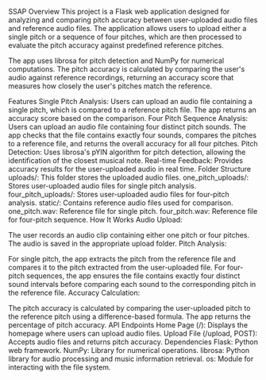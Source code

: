 SSAP
Overview
This project is a Flask web application designed for analyzing and comparing pitch accuracy between user-uploaded audio files and reference audio files. The application allows users to upload either a single pitch or a sequence of four pitches, which are then processed to evaluate the pitch accuracy against predefined reference pitches.

The app uses librosa for pitch detection and NumPy for numerical computations. The pitch accuracy is calculated by comparing the user's audio against reference recordings, returning an accuracy score that measures how closely the user's pitches match the reference.

Features
Single Pitch Analysis: Users can upload an audio file containing a single pitch, which is compared to a reference pitch file. The app returns an accuracy score based on the comparison.
Four Pitch Sequence Analysis: Users can upload an audio file containing four distinct pitch sounds. The app checks that the file contains exactly four sounds, compares the pitches to a reference file, and returns the overall accuracy for all four pitches.
Pitch Detection: Uses librosa's pYIN algorithm for pitch detection, allowing the identification of the closest musical note.
Real-time Feedback: Provides accuracy results for the user-uploaded audio in real time.
Folder Structure
uploads/: This folder stores the uploaded audio files.
one_pitch_uploads/: Stores user-uploaded audio files for single pitch analysis.
four_pitch_uploads/: Stores user-uploaded audio files for four-pitch analysis.
static/: Contains reference audio files used for comparison.
one_pitch.wav: Reference file for single pitch.
four_pitch.wav: Reference file for four-pitch sequence.
How It Works
Audio Upload:

The user records an audio clip containing either one pitch or four pitches.
The audio is saved in the appropriate upload folder.
Pitch Analysis:

For single pitch, the app extracts the pitch from the reference file and compares it to the pitch extracted from the user-uploaded file.
For four-pitch sequences, the app ensures the file contains exactly four distinct sound intervals before comparing each sound to the corresponding pitch in the reference file.
Accuracy Calculation:

The pitch accuracy is calculated by comparing the user-uploaded pitch to the reference pitch using a difference-based formula.
The app returns the percentage of pitch accuracy.
API Endpoints
Home Page (/): Displays the homepage where users can upload audio files.
Upload File (/upload, POST): Accepts audio files and returns pitch accuracy.
Dependencies
Flask: Python web framework.
NumPy: Library for numerical operations.
librosa: Python library for audio processing and music information retrieval.
os: Module for interacting with the file system.
